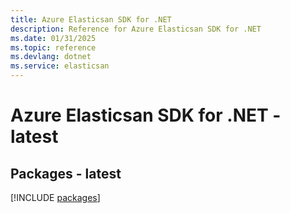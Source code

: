 ```yaml
---
title: Azure Elasticsan SDK for .NET
description: Reference for Azure Elasticsan SDK for .NET
ms.date: 01/31/2025
ms.topic: reference
ms.devlang: dotnet
ms.service: elasticsan
---
```

# Azure Elasticsan SDK for .NET - latest
## Packages - latest
[!INCLUDE [packages](elasticsan-index.md)]